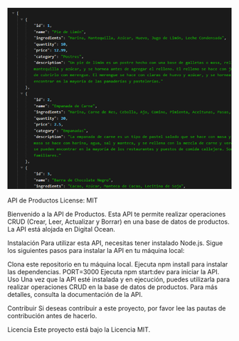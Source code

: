 <p align="center">
  <img src="./images/Captura.PNG" alt="Ejemplo">
</p>
API de Productos
License: MIT

Bienvenido a la API de Productos. Esta API te permite realizar operaciones CRUD (Crear, Leer, Actualizar y Borrar) en una base de datos de productos. La API está alojada en Digital Ocean.

Instalación
Para utilizar esta API, necesitas tener instalado Node.js. Sigue los siguientes pasos para instalar la API en tu máquina local:

Clona este repositorio en tu máquina local.
Ejecuta npm install para instalar las dependencias.
PORT=3000
Ejecuta npm start:dev para iniciar la API.
Uso
Una vez que la API esté instalada y en ejecución, puedes utilizarla para realizar operaciones CRUD en la base de datos de productos. Para más detalles, consulta la documentación de la API.

Contribuir
Si deseas contribuir a este proyecto, por favor lee las pautas de contribución antes de hacerlo.

Licencia
Este proyecto está bajo la Licencia MIT. 
